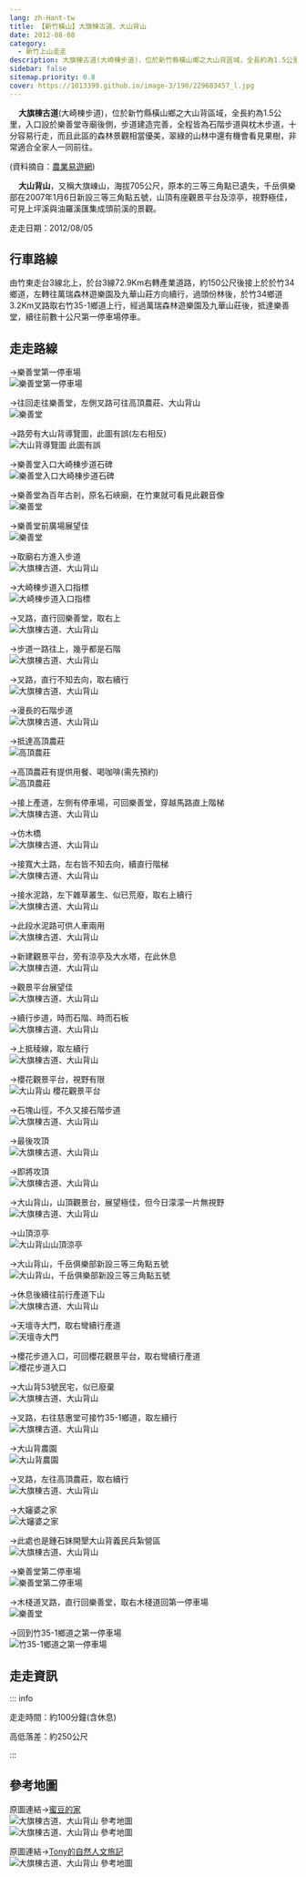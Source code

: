 ```yaml
---
lang: zh-Hant-tw
title: 【新竹橫山】大旗棟古道、大山背山
date: 2012-08-08
category: 
  - 新竹上山走走
description: 大旗棟古道(大崎棟步道)，位於新竹縣橫山鄉之大山背區域，全長約為1.5公里，入口設於樂善堂寺廟後側，步道建造完善，全程皆為石階步道與枕木步道，容易行走，此區的森林景觀相當優美，翠綠的山林中還有機會看見果樹。大山背山，又稱大旗崠山，海拔705公尺，山頂有座觀景平台及涼亭，視野極佳，可見上坪溪與油羅溪匯集成頭前溪的景觀。
sidebar: false
sitemap.priority: 0.8
cover: https://1013399.github.io/image-3/190/229683457_l.jpg
---
```


    **大旗棟古道**(大崎棟步道)，位於新竹縣橫山鄉之大山背區域，全長約為1.5公里，入口設於樂善堂寺廟後側，步道建造完善，全程皆為石階步道與枕木步道，十分容易行走，而且此區的森林景觀相當優美，翠綠的山林中還有機會看見果樹，非常適合全家人一同前往。

(資料摘自：[農業易遊網](http://ezfun.coa.gov.tw/view.php?theme=route&id=F_huei_20071015020134&city=J&class=R01))  

    **大山背山**，又稱大旗崠山，海拔705公尺，原本的三等三角點已遺失，千岳俱樂部在2007年1月6日新設三等三角點五號，山頂有座觀景平台及涼亭，視野極佳，可見上坪溪與油羅溪匯集成頭前溪的景觀。

<!-- more -->

走走日期：2012/08/05

## 行車路線 
由竹東走台3線北上，於台3線72.9Km右轉產業道路，約150公尺後接上於於竹34鄉道，左轉往萬瑞森林遊樂園及九華山莊方向續行，過頭份林後，於竹34鄉道3.2Km叉路取右竹35-1鄉道上行，經過萬瑞森林遊樂園及九華山莊後，抵達樂善堂，續往前數十公尺第一停車場停車。

## 走走路線
→樂善堂第一停車場  
![樂善堂第一停車場](https://1013399.github.io/image-3/190/229683060_l.jpg)

→往回走往樂善堂，左側叉路可往高頂農莊、大山背山  
![樂善堂](https://1013399.github.io/image-3/190/229683214_l.jpg)

→路旁有大山背導覽圖，此圖有誤(左右相反)  
![大山背導覽圖 此圖有誤](https://1013399.github.io/image-3/190/229683229_l.jpg)

→樂善堂入口大崎棟步道石碑  
![樂善堂入口大崎棟步道石碑](https://1013399.github.io/image-3/190/229683238_l.jpg)

→樂善堂為百年古剎，原名石峽廟，在竹東就可看見此觀音像  
![樂善堂](https://1013399.github.io/image-3/190/229683247_l.jpg)

→樂善堂前廣場展望佳  
![樂善堂](https://1013399.github.io/image-3/190/229683259_l.jpg)

→取廟右方進入步道  
![大旗棟古道、大山背山](https://1013399.github.io/image-3/190/229683272_l.jpg)

→大崎棟步道入口指標  
![大崎棟步道入口指標](https://1013399.github.io/image-3/190/229683279_l.jpg)

→叉路，直行回樂善堂，取右上  
![大旗棟古道、大山背山](https://1013399.github.io/image-3/190/229683287_l.jpg)

→步道一路往上，幾乎都是石階  
![大旗棟古道、大山背山](https://1013399.github.io/image-3/190/229683299_l.jpg)

→叉路，直行不知去向，取右續行  
![大旗棟古道、大山背山](https://1013399.github.io/image-3/190/229683310_l.jpg)

→漫長的石階步道  
![大旗棟古道、大山背山](https://1013399.github.io/image-3/190/229683319_l.jpg)

→抵達高頂農莊  
![高頂農莊](https://1013399.github.io/image-3/190/229683332_l.jpg)

→高頂農莊有提供用餐、喝咖啡(需先預約)  
![高頂農莊](https://1013399.github.io/image-3/190/229683376_l.jpg)

→接上產道，左側有停車場，可回樂善堂，穿越馬路直上階梯  
![大旗棟古道、大山背山](https://1013399.github.io/image-3/190/229683386_l.jpg)

→仿木橋  
![大旗棟古道、大山背山](https://1013399.github.io/image-3/190/229683397_l.jpg)

→接寬大土路，左右皆不知去向，續直行階梯  
![大旗棟古道、大山背山](https://1013399.github.io/image-3/190/229683409_l.jpg)

→接水泥路，左下雜草叢生、似已荒廢，取右上續行  
![大旗棟古道、大山背山](https://1013399.github.io/image-3/190/229683423_l.jpg)

→此段水泥路可供人車兩用  
![大旗棟古道、大山背山](https://1013399.github.io/image-3/190/229683439_l.jpg)

→新建觀景平台，旁有涼亭及大水塔，在此休息  
![大旗棟古道、大山背山](https://1013399.github.io/image-3/190/229683448_l.jpg)

→觀景平台展望佳  
![大旗棟古道、大山背山](https://1013399.github.io/image-3/190/229683457_l.jpg)

→續行步道，時而石階、時而石板  
![大旗棟古道、大山背山](https://1013399.github.io/image-3/190/229683473_l.jpg)

→上抵稜線，取左續行  
![大旗棟古道、大山背山](https://1013399.github.io/image-3/190/229683510_l.jpg)

→櫻花觀景平台，視野有限  
![大山背山 櫻花觀景平台](https://1013399.github.io/image-3/190/229683516_l.jpg)

→石塊山徑，不久又接石階步道  
![大旗棟古道、大山背山](https://1013399.github.io/image-3/190/229683528_l.jpg)

→最後攻頂  
![大旗棟古道、大山背山](https://1013399.github.io/image-3/190/229683540_l.jpg)

→即將攻頂  
![大旗棟古道、大山背山](https://1013399.github.io/image-3/190/229683547_l.jpg)

→大山背山，山頂觀景台，展望極佳，但今日濛濛一片無視野  
![大旗棟古道、大山背山](https://1013399.github.io/image-3/190/229683554_l.jpg)

→山頂涼亭  
![大山背山山頂涼亭](https://1013399.github.io/image-3/190/229683560_l.jpg)

→大山背山，千岳俱樂部新設三等三角點五號  
![大山背山，千岳俱樂部新設三等三角點五號](https://1013399.github.io/image-3/190/229683567_l.jpg)

→休息後續往前行產道下山  
![大旗棟古道、大山背山](https://1013399.github.io/image-3/190/229683573_l.jpg)

→天壇寺大門，取右彎續行產道  
![天壇寺大門](https://1013399.github.io/image-3/190/229683580_l.jpg)

→櫻花步道入口，可回櫻花觀景平台，取右彎續行產道  
![櫻花步道入口](https://1013399.github.io/image-3/190/229683589_l.jpg)

→大山背53號民宅，似已廢棄  
![大旗棟古道、大山背山](https://1013399.github.io/image-3/190/229683595_l.jpg)

→叉路，右往慈惠堂可接竹35-1鄉道，取左續行  
![大旗棟古道、大山背山](https://1013399.github.io/image-3/190/229683604_l.jpg)

→大山背農園  
![大山背農園](https://1013399.github.io/image-3/190/229683612_l.jpg)

→叉路，左往高頂農莊，取右續行  
![大旗棟古道、大山背山](https://1013399.github.io/image-3/190/229683619_l.jpg)

→大嬸婆之家  
![大嬸婆之家](https://1013399.github.io/image-3/190/229683626_l.jpg)

→此處也是鍾石妹開墾大山背義民兵紮營區  
![大旗棟古道、大山背山](https://1013399.github.io/image-3/190/229683635_l.jpg)

→樂善堂第二停車場  
![樂善堂第二停車場](https://1013399.github.io/image-3/190/229683644_l.jpg)

→木棧道叉路，直行回樂善堂，取右木棧道回第一停車場  
![樂善堂](https://1013399.github.io/image-3/190/229683652_l.jpg)

→回到竹35-1鄉道之第一停車場  
![竹35-1鄉道之第一停車場](https://1013399.github.io/image-3/190/229683659_l.jpg)

## 走走資訊

::: info

走走時間：約100分鐘(含休息)

高低落差：約250公尺

:::

## 參考地圖
原圖連結→[蜜豆的家](http://tw.myblog.yahoo.com/kentjon106/article?mid=3631&prev=3686&next=-1)  
![大旗棟古道、大山背山 參考地圖](https://1013399.github.io/image-3/190/229684615_l.jpg)  
![大旗棟古道、大山背山 參考地圖](https://1013399.github.io/image-3/190/229684610_l.jpg)

原圖連結→[Tony的自然人文旅記](http://www.tonyhuang39.com/tony0876/tony0876.html)  
![大旗棟古道、大山背山 參考地圖](https://1013399.github.io/image-3/190/229922922_l.jpg)